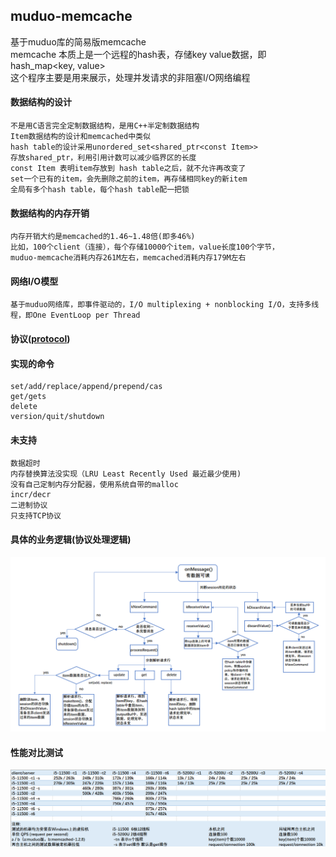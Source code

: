## muduo-memcache

基于muduo库的简易版memcache   
memcache 本质上是一个远程的hash表，存储key value数据，即 hash_map<key, value>  
这个程序主要是用来展示，处理并发请求的非阻塞I/O网络编程 

#### 数据结构的设计
    不是用C语言完全定制数据结构，是用C++半定制数据结构  
    Item数据结构的设计和memcached中类似  
    hash table的设计采用unordered_set<shared_ptr<const Item>>  
    存放shared_ptr，利用引用计数可以减少临界区的长度  
    const Item 表明item存放到 hash table之后，就不允许再改变了  
    set一个已有的item，会先删除之前的item，再存储相同key的新item  
    全局有多个hash table，每个hash table配一把锁
#### 数据结构的内存开销
    内存开销大约是memcached的1.46~1.48倍(即多46%) 
    比如，100个client（连接），每个存储10000个item，value长度100个字节，  
    muduo-memcache消耗内存261M左右，memcached消耗内存179M左右
#### 网络I/O模型
    基于muduo网络库，即事件驱动的，I/O multiplexing + nonblocking I/O，支持多线程，即One EventLoop per Thread
#### 协议([protocol](https://github.com/xy27/muduo-memcache/blob/main/protocol.pdf "protocol.pdf"))
#### 实现的命令
	set/add/replace/append/prepend/cas
	get/gets
	delete
	version/quit/shutdown
#### 未支持
    数据超时
    内存替换算法没实现（LRU Least Recently Used 最近最少使用)
    没有自己定制内存分配器，使用系统自带的malloc
    incr/decr
    二进制协议
    只支持TCP协议
#### 具体的业务逻辑(协议处理逻辑)
![这是图片](https://github.com/xy27/muduo-memcache/blob/main/mem.png "协议处理逻辑")  
#### 性能对比测试
![这是图片](https://github.com/xy27/muduo-memcache/blob/main/test.png "性能测试")  
